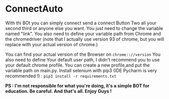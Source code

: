 # ConnectAuto
With thi BOt you can simply connect send a connect Button Two all your second third or anyone else you want. 
You just need to change the variable named "link". 
You also need to define your variable path from Chrome and the chromedriver 
(note that I actually use version 93 of chrome, but you will replace with your actual version of chrome.)


You can find your actual version of the Browser on `chrome:://version`
You also need to define Your default user path, 
I didn't  recommend you to use your default chrome profile. You can create a new profile,and put the variable
path on main.py.
Install selenium with pip3 (IDE Pycharm is very recommended !) :
`pip3 install -r requirements.txt`


**PS : I'm not responsible for what you're doing, it's a simple BOT for education. Be careful.
**And that's all. Enjoy Guys !****



